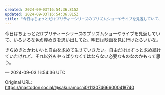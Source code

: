 ```yaml
---
created: 2024-09-03T16:54:36.815Z
updated: 2024-09-03T16:54:36.815Z
title: "今日はちょっとだけプリティーシリーズのプリズムショーやライブを見返していて、いろ[...]"
---
```


<p>今日はちょっとだけプリティーシリーズのプリズムショーやライブを見返していて、いろいろな色の煌めきを思い出してた。明日は映画を見に行けたらいいな。</p><p>きらめきとかわいいと自由を求めて生きていきたい。自由だけはずっと求め続けていたけれど、それ以外もやっぱりなくてはならない必要なものなのかもって思う。</p>

&mdash; 2024-09-03 16:54:36 UTC

Original URL: https://mastodon.social/@sakuramochi0/113074666000418740
